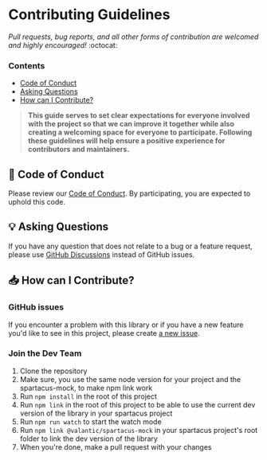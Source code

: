 # Contributing Guidelines

_Pull requests, bug reports, and all other forms of contribution are welcomed and highly encouraged!_ :octocat:

### Contents

- [Code of Conduct](#book-code-of-conduct)
- [Asking Questions](#bulb-asking-questions)
- [How can I Contribute?](#inbox_tray-how-can-i-contribute)

> **This guide serves to set clear expectations for everyone involved with the project so that we can improve it 
> together while also creating a welcoming space for everyone to participate. Following these guidelines will help 
> ensure a positive experience for contributors and maintainers.**

## :book: Code of Conduct

Please review our [Code of Conduct](./CODE_OF_CONDUCT.md). By participating, you are expected to uphold this code.

## :bulb: Asking Questions

If you have any question that does not relate to a bug or a feature request, please use [GitHub Discussions](https://github.com/valantic/spartacus-mock/discussions) instead of GitHub issues.

## :inbox_tray: How can I Contribute?

### GitHub issues

If you encounter a problem with this library or if you have a new feature you'd like to see in this project, 
please create [a new issue](https://github.com/valantic/spartacus-mock/issues/new/choose).

### Join the Dev Team

1. Clone the repository
2. Make sure, you use the same node version for your project and the spartacus-mock, to make npm link work
3. Run `npm install` in the root of this project
4. Run `npm link` in the root of this project to be able to use the current dev version of the library in your spartacus project
5. Run `npm run watch` to start the watch mode
6. Run `npm link @valantic/spartacus-mock` in your spartacus project's root folder to link the dev version of the library
7. When you're done, make a pull request with your changes
